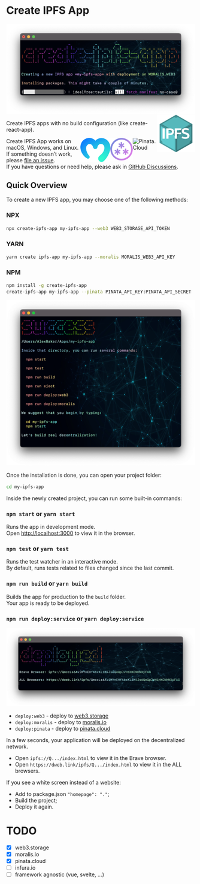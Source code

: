 # Create IPFS App

<img alt="Create IPFS App" src="https://raw.githubusercontent.com/alexbakers/create-ipfs-app/main/public/create-ipfs-app.png" />

<img alt="IPFS" align="right" src="https://raw.githubusercontent.com/alexbakers/create-ipfs-app/main/public/ipfs.svg" width="20%" />

Create IPFS apps with no build configuration (like create-react-app).

<a href="https://pinata.cloud"><img alt="Pinata.Cloud" align="right" src="https://raw.githubusercontent.com/alexbakers/create-ipfs-app/main/public/pinata.png" width="65px" /></a>
<a href="https://web3.storage"><img alt="Web3.Storage" align="right" src="https://raw.githubusercontent.com/alexbakers/create-ipfs-app/main/public/web3.png" width="60px" /></a>
<a href="https://moralis.io"><img alt="Moralis.Io" align="right" src="https://raw.githubusercontent.com/alexbakers/create-ipfs-app/main/public/moralis.png" width="80px" /></a>

Create IPFS App works on macOS, Windows, and Linux.<br>
If something doesn’t work, please [file an issue](https://github.com/alexbakers/create-ipfs-app/issues/new).<br>
If you have questions or need help, please ask in [GitHub Discussions](https://github.com/alexbakers/create-ipfs-app/discussions).

## Quick Overview

To create a new IPFS app, you may choose one of the following methods:

### NPX

```sh
npx create-ipfs-app my-ipfs-app --web3 WEB3_STORAGE_API_TOKEN
```

### YARN

```sh
yarn create ipfs-app my-ipfs-app --moralis MORALIS_WEB3_API_KEY
```

### NPM

```sh
npm install -g create-ipfs-app
create-ipfs-app my-ipfs-app --pinata PINATA_API_KEY:PINATA_API_SECRET
```

<img alt="Create IPFS App Success" src="https://raw.githubusercontent.com/alexbakers/create-ipfs-app/main/public/success.png" />

Once the installation is done, you can open your project folder:

```sh
cd my-ipfs-app
```

Inside the newly created project, you can run some built-in commands:

### `npm start` or `yarn start`

Runs the app in development mode.<br>
Open [http://localhost:3000](http://localhost:3000) to view it in the browser.

### `npm test` or `yarn test`

Runs the test watcher in an interactive mode.<br>
By default, runs tests related to files changed since the last commit.

### `npm run build` or `yarn build`

Builds the app for production to the `build` folder.<br>
Your app is ready to be deployed.

### `npm run deploy:service` or `yarn deploy:service`

<img alt="Create IPFS App Deployed" src="https://raw.githubusercontent.com/alexbakers/create-ipfs-app/main/public/deployed.png" />

- `deploy:web3` - deploy to <a href="https://web3.storage">web3.storage</a>
- `deploy:moralis` - deploy to <a href="https://moralis.io">moralis.io</a>
- `deploy:pinata` - deploy to <a href="https://pinata.cloud">pinata.cloud</a>

In a few seconds, your application will be deployed on the decentralized network.<br>

- Open `ipfs://Q.../index.html` to view it in the Brave browser.
- Open `https://dweb.link/ipfs/Q.../index.html` to view it in the ALL browsers.

If you see a white screen instead of a website:

- Add to package.json `"homepage": "."`;
- Build the project;
- Deploy it again.

# TODO

- [x] web3.storage
- [x] moralis.io
- [x] pinata.cloud
- [ ] infura.io
- [ ] framework agnostic (vue, svelte, ...)
